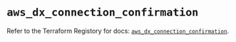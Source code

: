 # `aws_dx_connection_confirmation`

Refer to the Terraform Registory for docs: [`aws_dx_connection_confirmation`](https://registry.terraform.io/providers/hashicorp/aws/3.76.1/docs/resources/dx_connection_confirmation).
